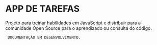# APP DE TAREFAS
 
Projeto para treinar habilidades em JavaScript e distribuir para a comunidade Open Source para o aprendizado ou consulta do código.

```
 DOCUMENTAÇÃO EM DESENVOLVIMENTO.
```
